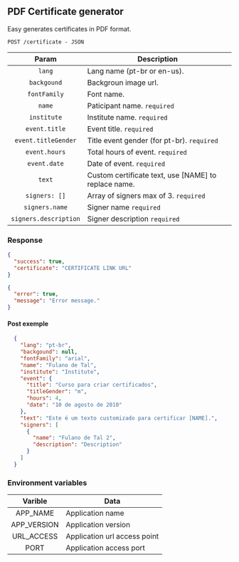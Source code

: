 ## PDF Certificate generator

Easy generates certificates in PDF format.

`POST /certificate - JSON`

|Param              |Description|
|:-------------------:|------------------------------------------------------|
|`lang`               |Lang name (pt-br or en-us).                           |
|`backgound`          |Backgroun image url.                                  |
|`fontFamily`         |Font name.                                            |
|`name`               |Paticipant name. `required`                           |
|`institute`          |Institute name. `required`                            |
|`event.title`        |Event title. `required`                               |
|`event.titleGender`  |Title event gender (for pt-br). `required`            |
|`event.hours`        |Total hours of event. `required`                      |
|`event.date`         |Date of event. `required`                             |
|`text`               |Custom certificate text, use \[NAME\] to replace name.|
|`signers: []`        |Array of signers max of 3. `required`                 |
|`signers.name`       |Signer name `required`                                |
|`signers.description`|Signer description `required`                         |

### Response

```json
{
  "success": true,
  "certificate": "CERTIFICATE LINK URL"
}
```

```json
{
  "error": true,
  "message": "Error message."
}
```

#### Post exemple

```json
  {
    "lang": "pt-br",
    "backgound": null,
    "fontFamily": "arial",
    "name": "Fulano de Tal",
    "institute": "Institute",
    "event": {
      "title": "Curso para criar certificados",
      "titleGender": "m",
      "hours": 4,
      "date": "10 de agosto de 2010"
    },
    "text": "Este é um texto customizado para certificar [NAME].",
    "signers": [
      {
        "name": "Fulano de Tal 2",
        "description": "Description"
      }
    ]
  }
```

### Environment variables

|Varible    |Data                        |
|:---------:|----------------------------|
|APP_NAME   |Application name            |
|APP_VERSION|Application version         |
|URL_ACCESS |Application url access point|
|PORT       |Application access port     |